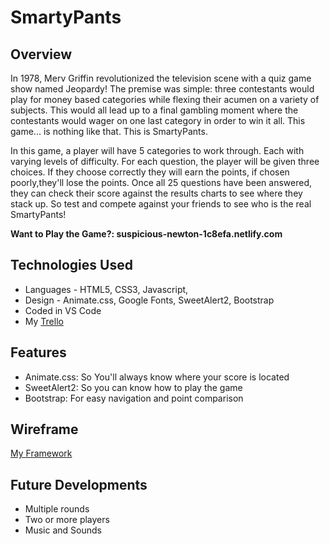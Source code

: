 # SmartyPants

## Overview

In 1978, Merv Griffin revolutionized the television scene with a quiz game show named Jeopardy! The premise was simple: three contestants would play for money based categories while flexing their acumen on a variety of subjects. This would all lead up to a final gambling moment where the contestants would wager on one last category in order to win it all. This game... is nothing like that. This is SmartyPants.

In this game, a player will have 5 categories to work through. Each with varying levels of difficulty. For each question, the player will be given three choices. If they choose correctly they will earn the points, if chosen poorly,they'll lose the points. Once all 25 questions have been answered, they can check their score against the results charts to see where they stack up. So test and compete against your friends to see who is the real SmartyPants!

**Want to Play the Game?: suspicious-newton-1c8efa.netlify.com**

## Technologies Used

- Languages - HTML5, CSS3, Javascript,
- Design - Animate.css, Google Fonts, SweetAlert2, Bootstrap
- Coded in VS Code
- My [Trello](https://trello.com/b/rF1XaFVC/wdi-project-1smartypants)

## Features

- Animate.css: So You'll always know where your score is located
- SweetAlert2: So you can know how to play the game
- Bootstrap: For easy navigation and point comparison

## Wireframe

[My Framework](https://www.figma.com/file/aA4cCDl3WwTIzpLwsS6NfSen/Untitled?node-id=1%3A2)

## Future Developments

- Multiple rounds
- Two or more players
- Music and Sounds
